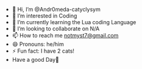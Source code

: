 - 👋 Hi, I’m @Andr0meda-catyclysym
- 👀 I’m interested in Coding
- 🌱 I’m currently learning the Lua coding Language
- 💞️ I’m looking to collaborate on N/A
- 📫 How to reach me notmyst7@gmail.com
- 😄 Pronouns: he/him
- ⚡ Fun fact: I have 2 cats!
- Have a good Day👋
